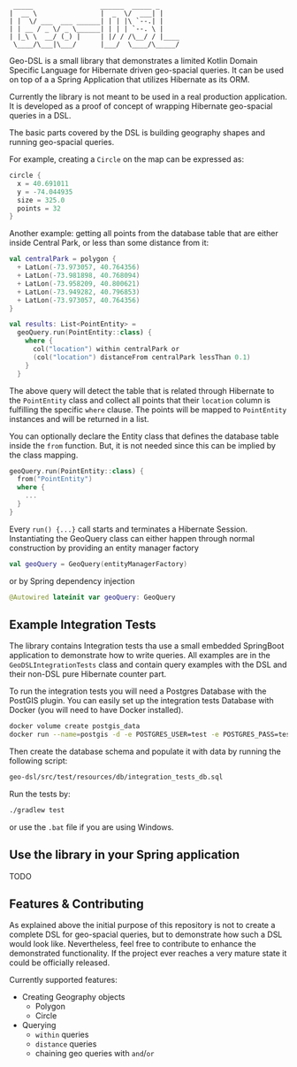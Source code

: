```
 _____                 ______  _____ _     
|  __ \                |  _  \/  ___| |    
| |  \/ ___  ___ ______| | | |\ `--.| |    
| | __ / _ \/ _ \______| | | | `--. \ |    
| |_\ \  __/ (_) |     | |/ / /\__/ / |____
 \____/\___|\___/      |___/  \____/\_____/                             
```


Geo-DSL is a small library that demonstrates a limited Kotlin Domain Specific Language
for Hibernate driven geo-spacial queries. It can be used on top of a a Spring Application 
that utilizes Hibernate as its ORM. 

Currently the library is not meant to be used in a real production application. It is 
developed as a proof of concept of wrapping Hibernate geo-spacial queries in a DSL. 

The basic parts covered by the DSL is building geography shapes and running geo-spacial queries. 

For example, creating a `Circle` on the map can be expressed as: 

```kotlin
circle {
  x = 40.691011
  y = -74.044935
  size = 325.0
  points = 32
}
```

Another example: getting all points from the database table that are either inside
Central Park, or less than some distance from it: 

```kotlin
val centralPark = polygon {
  + LatLon(-73.973057, 40.764356)
  + LatLon(-73.981898, 40.768094)
  + LatLon(-73.958209, 40.800621)
  + LatLon(-73.949282, 40.796853)
  + LatLon(-73.973057, 40.764356)
}

val results: List<PointEntity> = 
  geoQuery.run(PointEntity::class) {
    where {
      col("location") within centralPark or
      (col("location") distanceFrom centralPark lessThan 0.1)
    }
  }
```

The above query will detect the table that is related through Hibernate to the 
`PointEntity` class and collect all points that their `location` column is fulfilling the 
specific `where` clause. The points will be mapped to `PointEntity` instances and will 
be returned in a list. 

You can optionally declare the Entity class that defines the database table inside the 
`from` function. But, it is not needed since this can be implied by the class mapping.  

```kotlin 
geoQuery.run(PointEntity::class) {
  from("PointEntity")
  where {
    ...
  }
}
```

Every `run() {...}` call starts and terminates a Hibernate Session. Instantiating the 
GeoQuery class can either happen through normal construction by providing an entity manager
factory 

```kotlin
val geoQuery = GeoQuery(entityManagerFactory)
```

or by Spring dependency injection 

```kotlin
@Autowired lateinit var geoQuery: GeoQuery
```

## Example Integration Tests

The library contains Integration tests tha use a small embedded SpringBoot application 
to demonstrate how to write queries. All examples are in the `GeoDSLIntegrationTests` class
and contain query examples with the DSL and their non-DSL pure Hibernate counter part. 

To run the integration tests you will need a Postgres Database with the PostGIS plugin. 
You can easily set up the integration tests Database with Docker (you will need to have Docker installed). 

```bash
docker volume create postgis_data
docker run --name=postgis -d -e POSTGRES_USER=test -e POSTGRES_PASS=test -e POSTGRES_DBNAME=postgis -e ALLOW_IP_RANGE=0.0.0.0/0 -p 5432:5432 -v postgis_data:/var/lib/postgresql kartoza/postgis:9.6-2.4
``` 

Then create the database schema and populate it with data by running the following script:
```bash
geo-dsl/src/test/resources/db/integration_tests_db.sql
```

Run the tests by: 
```bash
./gradlew test
```
or use the `.bat` file if you are using Windows.

## Use the library in your Spring application 

TODO 

## Features & Contributing 

As explained above the initial purpose of this repository is not to create a complete DSL 
for geo-spacial queries, but to demonstrate how such a DSL would look like. Nevertheless, 
feel free to contribute to enhance the demonstrated functionality. If the project ever reaches a very mature state 
it could be officially released.  
 
Currently supported features: 

* Creating Geography objects 
  * Polygon 
  * Circle 
* Querying 
  * `within` queries
  * `distance` queries
  * chaining geo queries with `and`/`or` 
  

  
